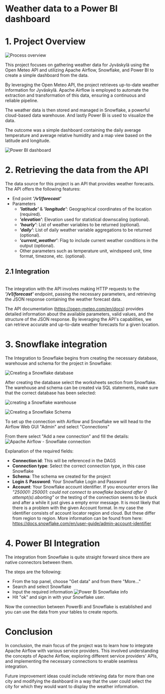 # Weather data to a Power BI dashboard

# 1. Project Overview

![Process overview](pics/overview.png)

This project focuses on gathering weather data for Jyväskylä using the Open Meteo API and utilizing Apache Airflow, Snowflake, and Power BI to create a simple dashboard from the data.

By leveraging the Open Meteo API, the project retrieves up-to-date weather information for Jyväskylä. Apache Airflow is employed to automate the extraction and transformation of this data, ensuring a continuous and reliable pipeline.

The weather data is then stored and managed in Snowflake, a powerful cloud-based data warehouse. And lastly Power Bi is used to visualize the data.

The outcome was a simple dashboard containing the daily average temperature and average relative humidity and a map view based on the latitude and longitude.

![Power BI dashboard](pics/pbi_dashboard.png)

# 2. Retrieving the data from the API

The data source for this project is an API that provides weather forecasts. The API offers the following features:

* End point ***'/v1/forecast'***
* Parameters 
    * ***'latitude'*** & ***'longitude'***:  Geographical coordinates of the location (required).
    * ***'elevation'***: Elevation used for statistical downscaling (optional).
    * ***'hourly'***: List of weather variables to be returned (optional).
    * ***'daily'***: List of daily weather variable aggregations to be returned (optional).
    * ***'current_weather'***: Flag to include current weather conditions in the output (optional).
    * Other parameters such as temperature unit, windspeed unit, time format, timezone, etc. (optional).

## 2.1 Integration
\
The integration with the API involves making HTTP requests to the ***'/v1/forecast'*** endpoint, passing the necessary parameters, and retrieving the JSON response containing the weather forecast data.

The API documentation (https://open-meteo.com/en/docs) provides detailed information about the available parameters, valid values, and the structure of the JSON response. By leveraging the API's capabilities, we can retrieve accurate and up-to-date weather forecasts for a given location.


# 3. Snowflake integration

The Integration to Snowflake begins from creating the necessary database, warehouse and schema for the project in Snowflake:

![Creating a Snowflake database](pics/creating_database.png)

After creating the database select the worksheets section from Snowflake. The warehouse and schema can be created via SQL statements, make sure that the correct database has been selected:

![creating a Snowflake warehouse](pics/creating_warehouse.png)

![Creating a Snowflake Schema](pics/create_schema.png)

To set up the connection with Airflow and Snowflake we will head to the Airflow Web GUI "Admin" and select "Connections"

From there select "Add a new connection" and fill the details:
![Apache Airflow - Snowflake connection](pics/create_snowflake_connection.png)

Explanation of the required fields:
* **Connection id**: This will be referenced in the DAGS
* **Connection type**: Select the correct connection type, in this case Snowflake
* **Schema**: The schema we created for the project
* **Login** & **Password**: Your Snowflake Login and Password
* **Account**: Your Snowflake account identifier. If you encounter errors like *"250001: 250001: could not connect to snowflake backend after 0 attempt(s).aborting"* or the testing of the connection seems to be stuck and after a while it just gives a empty error message. It is most likely that there is a problem with the given Account format. In my case the identifier consists of account locator region and cloud. But these differ from region to region. More information can be found from here: https://docs.snowflake.com/en/user-guide/admin-account-identifier


# 4. Power BI Integration

The integration from Snowflake is quite straight forward since there are native connectors between them.

The steps are the following:

* From the top panel, choose "Get data" and from there "More..."
* Search and select Snowflake
* Input the required information
![Power Bi Snowflake info](pics/pbi_snowflake_01.png)
* Hit "ok" and sign in with your Snowflake user.

Now the connection between PowerBi and Snowflake is established and you can use the data from your tables to create reports.

# Conclusion 

In conclusion, the main focus of the project was to learn how to integrate Apache Airflow with various service providers. This involved understanding the concepts of Apache Airflow, exploring different service providers' APIs, and implementing the necessary connections to enable seamless integration.

Future improvement ideas could include retrieving data for more than one city and modifying the dashboard in a way that the user could select the city for which they would want to display the weather information.